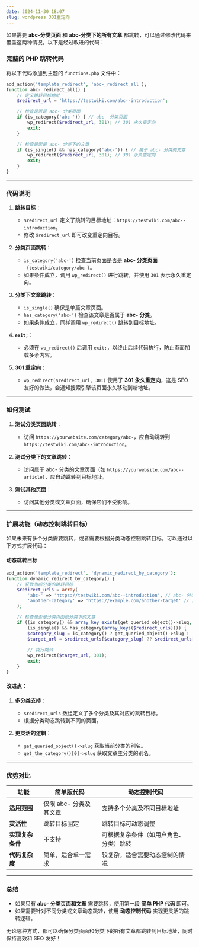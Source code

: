 ```yaml
---
date: 2024-11-30 18:07
slug: wordpress 301重定向
---
```




如果需要 **abc-分类页面** 和 **abc-分类下的所有文章** 都跳转，可以通过修改代码来覆盖这两种情况。以下是经过改进的代码：

<!-- truncate -->



### **完整的 PHP 跳转代码**

将以下代码添加到主题的 `functions.php` 文件中：

```php
add_action('template_redirect', 'abc-_redirect_all');
function abc-_redirect_all() {
    // 定义跳转目标地址
    $redirect_url = 'https://testwiki.com/abc--introduction';

    // 检查是否是 abc- 分类页面
    if (is_category('abc-')) { // abc- 分类页面
        wp_redirect($redirect_url, 301); // 301 永久重定向
        exit;
    }

    // 检查是否是 abc- 分类下的文章
    if (is_single() && has_category('abc-')) { // 属于 abc- 分类的文章
        wp_redirect($redirect_url, 301); // 301 永久重定向
        exit;
    }
}
```

---

### **代码说明**

1. **跳转目标**：
   - `$redirect_url` 定义了跳转的目标地址：`https://testwiki.com/abc--introduction`。
   - 修改 `$redirect_url` 即可改变重定向目标。

2. **分类页面跳转**：
   - `is_category('abc-')` 检查当前页面是否是 **abc- 分类页面**（`testwiki/category/abc-`）。
   - 如果条件成立，调用 `wp_redirect()` 进行跳转，并使用 `301` 表示永久重定向。

3. **分类下文章跳转**：
   - `is_single()` 确保是单篇文章页面。
   - `has_category('abc-')` 检查该文章是否属于 **abc- 分类**。
   - 如果条件成立，同样调用 `wp_redirect()` 跳转到目标地址。

4. **`exit;`**：
   - 必须在 `wp_redirect()` 后调用 `exit;`，以终止后续代码执行，防止页面加载多余内容。

5. **301 重定向**：
   - `wp_redirect($redirect_url, 301)` 使用了 **301 永久重定向**，这是 SEO 友好的做法，会通知搜索引擎该页面永久移动到新地址。

---

### **如何测试**

1. **测试分类页面跳转**：
   - 访问 `https://yourwebsite.com/category/abc-`，应自动跳转到 `https://testwiki.com/abc--introduction`。

2. **测试分类下的文章跳转**：
   - 访问属于 abc- 分类的文章页面（如 `https://yourwebsite.com/abc--article`），应自动跳转到目标地址。

3. **测试其他页面**：
   - 访问其他分类或文章页面，确保它们不受影响。

---

### **扩展功能（动态控制跳转目标）**

如果未来有多个分类需要跳转，或者需要根据分类动态控制跳转目标，可以通过以下方式扩展代码：

#### 动态跳转目标

```php
add_action('template_redirect', 'dynamic_redirect_by_category');
function dynamic_redirect_by_category() {
    // 获取当前分类的跳转目标
    $redirect_urls = array(
        'abc-' => 'https://testwiki.com/abc--introduction', // abc- 分类跳转目标
        'another-category' => 'https://example.com/another-target' // 其他分类跳转目标
    );

    // 检查是否是分类页面或分类下的文章
    if ((is_category() && array_key_exists(get_queried_object()->slug, $redirect_urls)) || 
        (is_single() && has_category(array_keys($redirect_urls)))) {
        $category_slug = is_category() ? get_queried_object()->slug : ''; // 获取分类别名
        $target_url = $redirect_urls[$category_slug] ?? $redirect_urls[get_the_category()[0]->slug];
        
        // 执行跳转
        wp_redirect($target_url, 301);
        exit;
    }
}
```

#### 改进点：
1. **多分类支持**：
   - `$redirect_urls` 数组定义了多个分类及其对应的跳转目标。
   - 根据分类动态跳转到不同的页面。
   
2. **更灵活的逻辑**：
   - `get_queried_object()->slug` 获取当前分类的别名。
   - `get_the_category()[0]->slug` 获取文章主分类的别名。

---

### **优势对比**

| **功能**         | **简单版代码**         | **动态控制代码**                       |
| ---------------- | ---------------------- | -------------------------------------- |
| **适用范围**     | 仅限 abc- 分类及其文章 | 支持多个分类及不同目标地址             |
| **灵活性**       | 跳转目标固定           | 跳转目标可动态调整                     |
| **实现复杂条件** | 不支持                 | 可根据复杂条件（如用户角色、分类）跳转 |
| **代码复杂度**   | 简单，适合单一需求     | 较复杂，适合需要动态控制的情况         |

---

### **总结**

- 如果只有 **abc- 分类页面和文章** 需要跳转，使用第一段 **简单 PHP 代码** 即可。
- 如果需要针对不同分类或文章动态跳转，使用 **动态控制代码** 实现更灵活的跳转逻辑。

无论哪种方式，都可以确保分类页面和分类下的所有文章都跳转到目标地址，同时保持高效和 SEO 友好！
